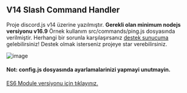 ## V14 Slash Command Handler
Proje discord.js v14 üzerine yazılmıştır. **Gerekli olan minimum nodejs versiyonu v16.9** Örnek kullanım src/commands/ping.js dosyasında verilmiştir. Herhangi bir sorunla karşılaşırsanız [destek sunucuma](https://discord.gg/u6CcYxDchB) gelebilirsiniz!
Destek olmak isterseniz projeye star verebilirsiniz.

![image](https://user-images.githubusercontent.com/63320170/175336722-373eaf92-1454-4bce-b97c-e8a629c2628e.png)

#### Not: config.js dosyasında ayarlamalarinizi yapmayi unutmayin.
[ES6 Module versiyonu için tıklayınız.](https://github.com/memte/v14-slash-command-handler/tree/es6)
